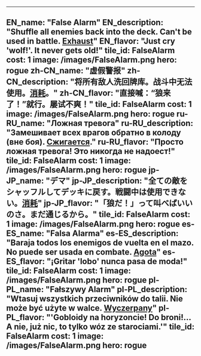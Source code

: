 ---

EN_name: "False Alarm"
EN_description: "Shuffle all enemies back into the deck. Can't be used in battle. <u>Exhaust</u>"
EN_flavor: "Just cry 'wolf!'. It never gets old!"
tile_id: FalseAlarm
cost: 1
image: /images/FalseAlarm.png
hero: rogue
zh-CN_name: "虚假警报"
zh-CN_description: "将所有敌人洗回牌库。战斗中无法使用。<u>消耗</u>。"
zh-CN_flavor: "直接喊：“狼来了！”就行。屡试不爽！"
tile_id: FalseAlarm
cost: 1
image: /images/FalseAlarm.png
hero: rogue
ru-RU_name: "Ложная тревога"
ru-RU_description: "Замешивает всех врагов обратно в колоду (вне боя). <u>Сжигается</u>."
ru-RU_flavor: "Просто ложная тревога! Это никогда не надоест!"
tile_id: FalseAlarm
cost: 1
image: /images/FalseAlarm.png
hero: rogue
jp-JP_name: "デマ"
jp-JP_description: "全ての敵をシャッフルしてデッキに戻す。戦闘中は使用できない。<u>消耗</u>"
jp-JP_flavor: "「狼だ！」って叫べばいいのさ。まだ通じるから。"
tile_id: FalseAlarm
cost: 1
image: /images/FalseAlarm.png
hero: rogue
es-ES_name: "Falsa Alarma"
es-ES_description: "Baraja todos los enemigos de vuelta en el mazo. No puede ser usada en combate. <u>Agota</u>"
es-ES_flavor: "¡Gritar 'lobo' nunca pasa de moda!"
tile_id: FalseAlarm
cost: 1
image: /images/FalseAlarm.png
hero: rogue
pl-PL_name: "Fałszywy Alarm"
pl-PL_description: "Wtasuj wszystkich przeciwników do talii. Nie może być użyte w walce. <u>Wyczerpany</u>"
pl-PL_flavor: "'Gobloidy na horyzoncie! Do broni!... A nie, już nic, to tylko wóz ze starociami.'"
tile_id: FalseAlarm
cost: 1
image: /images/FalseAlarm.png
hero: rogue
---